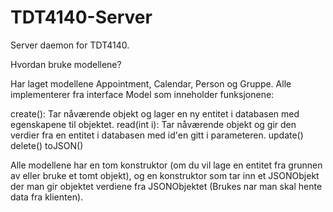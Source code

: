 # TDT4140-Server
Server daemon for TDT4140.

Hvordan bruke modellene?

Har laget modellene Appointment, Calendar, Person og Gruppe. 
Alle implementerer fra interface Model som inneholder funksjonene:

create(): Tar nåværende objekt og lager en ny entitet i databasen med egenskapene til objektet.
read(int i): Tar nåværende objekt og gir den verdier fra en entitet i databasen med id'en gitt i parameteren.
update()
delete()
toJSON()

Alle modellene har en tom konstruktor (om du vil lage en entitet fra grunnen av eller bruke et tomt objekt), og en konstruktor som tar inn et JSONObjekt der man gir objektet verdiene fra JSONObjektet (Brukes nar man skal hente data fra klienten).
